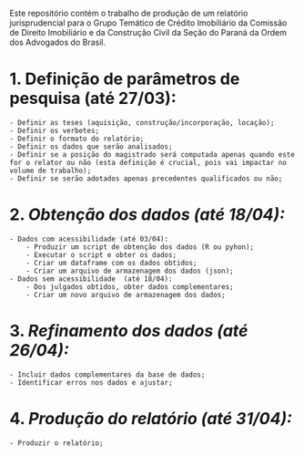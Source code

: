 Este repositório contém o trabalho de produção de um relatório jurisprudencial para o Grupo Temático de Crédito Imobiliário da Comissão de Direito Imobiliário e da Construção Civil da Seção do Paraná da Ordem dos Advogados do Brasil.


# 1. Definição de parâmetros de pesquisa (até 27/03):

    - Definir as teses (aquisição, construção/incorporação, locação);
    - Definir os verbetes;
    - Definir o formato do relatório;
    - Definir os dados que serão analisados;
    - Definir se a posição do magistrado será computada apenas quando este for o relator ou não (esta definição é crucial, pois vai impactar no volume de trabalho);
    - Definir se serão adotados apenas precedentes qualificados ou não;

# 2. *Obtenção dos dados (até 18/04):*

    - Dados com acessibilidade (até 03/04):
        - Produzir um script de obtenção dos dados (R ou pyhon);
        - Executar o script e obter os dados;
        - Criar um dataframe com os dados obtidos;
        - Criar um arquivo de armazenagem dos dados (json);
    - Dados sem acessibilidade  (até 18/04):
        - Dos julgados obtidos, obter dados complementares;
        - Criar um novo arquivo de armazenagem dos dados;

# 3. *Refinamento dos dados (até 26/04):*

    - Incluir dados complementares da base de dados;
    - Identificar erros nos dados e ajustar;

# 4. *Produção do relatório (até 31/04):*
    
    - Produzir o relatório;